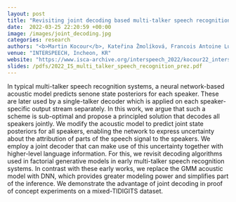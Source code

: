```yaml
---
layout: post
title: "Revisiting joint decoding based multi-talker speech recognition with DNN acoustic model"
date:  2022-03-25 22:20:59 +00:00
image: /images/joint_decoding.jpg
categories: research
authors: "<b>Martin Kocour</b>, Kateřina Žmolíková, Francois Antoine Lucas Yang Ondel, Ján Švec, Marc Delcroix, Tsubasa Ochiai, Lukáš Burget, Jan Černocký"
venue: "INTERSPEECH, Incheon, KR"
website: "https://www.isca-archive.org/interspeech_2022/kocour22_interspeech.html"
slides: /pdfs/2022_IS_multi_talker_speech_recognition_prez.pdf
---
```

In typical multi-talker speech recognition systems, a neural network-based acoustic model predicts senone state posteriors for each speaker. These are later used by a single-talker decoder which is applied on each speaker-specific output stream separately. In this work, we argue that such a scheme is sub-optimal and propose a principled solution that decodes all speakers jointly. We modify the acoustic model to predict joint state posteriors for all speakers, enabling the network to express uncertainty about the attribution of parts of the speech signal to the speakers. We employ a joint decoder that can make use of this uncertainty together with higher-level language information. For this, we revisit decoding algorithms used in factorial generative models in early multi-talker speech recognition systems. In contrast with these early works, we replace the GMM acoustic model with DNN, which provides greater modeling power and simplifies part of the inference. We demonstrate the advantage of joint decoding in proof of concept experiments on a mixed-TIDIGITS dataset.
